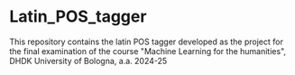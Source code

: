 # Latin_POS_tagger
This repository contains the latin POS tagger developed as the project for the final examination of the course "Machine Learning for the humanities", DHDK University of Bologna, a.a. 2024-25
